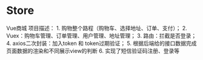 # Store
Vue商城
项目描述：  1. 购物整个路程（购物车、选择地址、订单、支付）；
            2. Vuex：购物车管理、订单管理、用户管理、地址管理；
            3. 路由：拦截是否登录；
            4. axios二次封装：加入token 和 token过期验证；
            5. 根据后端给的接口数据完成页面数据的渲染和不同展示view的判断
            6. 实现了短信验证码注册、登录等



 
